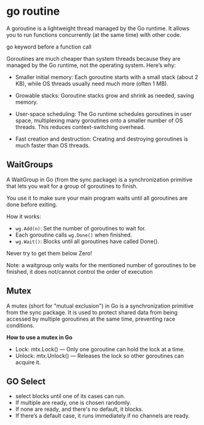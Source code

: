 
# go routine

A goroutine is a lightweight thread managed by the Go runtime. It allows you to run functions concurrently (at the same time) with other code.

 go keyword before a function call

 Goroutines are much cheaper than system threads because they are managed by the Go runtime, not the operating system. Here’s why:

 + Smaller initial memory: Each goroutine starts with a small stack (about 2 KB), while OS threads usually need much more (often 1 MB).

 + Growable stacks: Goroutine stacks grow and shrink as needed, saving memory.

 + User-space scheduling: The Go runtime schedules goroutines in user space, multiplexing many goroutines onto a smaller number of OS threads. This reduces context-switching overhead.

 + Fast creation and destruction: Creating and destroying goroutines is much faster than OS threads.

 ## WaitGroups

 A WaitGroup in Go (from the sync package) is a synchronization primitive that lets you wait for a group of goroutines to finish.

You use it to make sure your main program waits until all goroutines are done before exiting.

 How it works:

+ `wg.Add(n)`: Set the number of goroutines to wait for.
+ Each goroutine calls `wg.Done()` when finished.
+ `wg.Wait()`: Blocks until all goroutines have called Done().

Never try to get them below Zero!

Note: a waitgroup only waits for the mentioned number of goroutines to be finished, it does not/cannot control the order of execution

## Mutex

A mutex (short for "mutual exclusion") in Go is a synchronization primitive from the sync package. It is used to protect shared data from being accessed by multiple goroutines at the same time, preventing race conditions.

**How to use a mutex in Go** 
+ Lock: mtx.Lock() — Only one goroutine can hold the lock at a time.
+ Unlock: mtx.Unlock() — Releases the lock so other goroutines can acquire it.


## GO Select

+ select blocks until one of its cases can run.
+ If multiple are ready, one is chosen randomly.
+ If none are ready, and there's no default, it blocks.
+ If there’s a default case, it runs immediately if no channels are ready.


